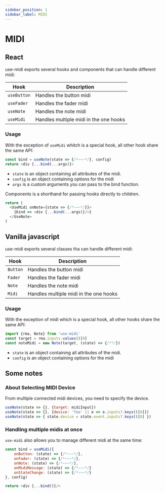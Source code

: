 ```yaml
---
sidebar_position: 1
sidebar_label: MIDI
---
```


# MIDI

## React

use-midi exports several hooks and components that can handle different midi:

| Hook         | Description                                |
| ------------ | ------------------------------------------ |
| `useButton`  | Handles the button midi                    |
| `useFader`   | Handles the fader midi                     |
| `useNote`    | Handles the note midi                      |
| `useMidi`    | Handles multiple midi in the one hooks     |

### Usage

With the exception of `useMidi` whitch is a special hook, all other hook share the same API:

```js
const bind = useNote(state => {/*~~~*/}, config)
return <div {...bind(...args)}>
```

- `state` is an object containing all attributes of the midi.
- `config` is an object containing options for the midi
- `args` is a custom arguments you can pass to the bind function.

Components is a shorthand for passing hooks directly to children.

```js
return (
  <UseMidi onNote={state => {/*~~~*/}}>
    {bind => <div {...bind(...args)}/>}
  </UseNote>
)
```

## Vanilla javascript

use-midi exports several classes tha can handle different midi:

| Hook         | Description                                |
| ------------ | ------------------------------------------ |
| `Button`     | Handles the button midi                    |
| `Fader`      | Handles the fader midi                     |
| `Note`       | Handles the note midi                      |
| `Midi`       | Handles multiple midi in the one hooks     |

### Usage

With the exception of midi which is a special hook, all other hooks share the same API:

```js
import {rma, Note} from 'use-midi'
const target = rma.inputs.values()[0]
const noteMidi = new Note(target, (state) => {/**/})
```

- `state` is an object containing all attributes of the midi.
- `config` is an object containing options for the midi

## Some notes

### About Selecting MIDI Device

From multiple connected midi devices, you need to specify the device.

```js
useNote(state => {}, {target: midiInput})
useNote(state => {}, {device: 'foo' || e => e.inputs?.keys()[0]})
useNote(state => { state.device = state.event.inputs?.keys()[0] })
```

### Handling multiple midis at once

`use-midi` also allows you to manage different midi at the same time:

```js
const bind = useMidi({
    onButton: (state) => {/*~~~*/},
    onFader: (state) => {/*~~~*/},
    onNote: (state) => {/*~~~*/},
    onMidiMessage: (state) => {/*~~~*/}
    onStateChange: (state) => {/*~~~*/}
}, config)

return <div {...bind()}/>
```
